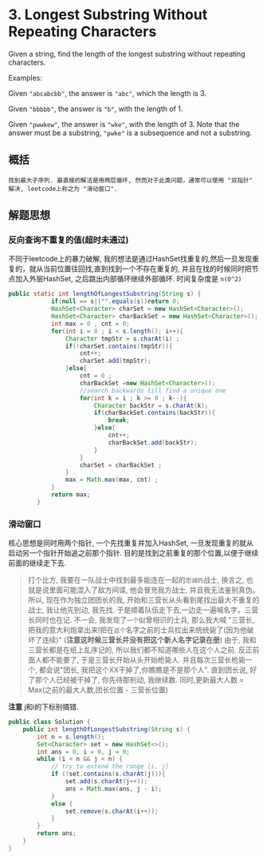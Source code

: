# 3. Longest Substring Without Repeating Characters
Given a string, find the length of the longest substring without repeating characters.

Examples:

Given `"abcabcbb"`, the answer is `"abc"`, which the length is 3.

Given `"bbbbb"`, the answer is `"b"`, with the length of 1.

Given `"pwwkew"`, the answer is `"wke"`, with the length of 3. Note that the answer
must be a substring, `"pwke"` is a subsequence and not a substring.
 
## 概括
    找到最大子序列. 最直接的解法是用两层循环, 然而对于此类问题，通常可以使用 "双指针" 解决, leetcode上称之为 "滑动窗口". 
    
## 解题思想
### 反向查询不重复的值(超时未通过)
不同于leetcode上的暴力破解, 我的想法是通过HashSet找重复的,然后一旦发现重复的，就从当前位置往回找,直到找到一个不存在重复的, 
并且在找的时候同时把节点加入外层HashSet, 之后跳出内部循环继续外部循环. 时间复杂度是 ` n(O^2) ` 
 
```java 
public static int lengthOfLongestSubstring(String s) {
		 	if(null == s||"".equals(s))return 0;
	        HashSet<Character> charSet = new HashSet<Character>();
	        HashSet<Character> charBackSet = new HashSet<Character>();
	        int max = 0 , cnt = 0;
	        for(int i = 0 ; i < s.length(); i++){
	        	Character tmpStr = s.charAt(i) ;
	        	if(!charSet.contains(tmpStr)){
	        		cnt++;
	        		charSet.add(tmpStr);
	        	}else{
	        		cnt = 0 ;
	        		charBackSet =new HashSet<Character>(); 
	        		//search backwards till find a unique one 
	        		for(int k = i ; k >= 0 ; k--){
	        			Character backStr = s.charAt(k);
	        			if(charBackSet.contains(backStr)){
	        				break;
	        			}else{
	        				cnt++;
	        				charBackSet.add(backStr);
	        			}
	        		}
	        		charSet = charBackSet ;
	        	}
	        	max = Math.max(max, cnt) ;
	        }
			return max;
	    }
```


### 滑动窗口
核心思想是同时用两个指针, 一个先找重复并加入HashSet, 一旦发现重复的就从启动另一个指针开始追之前那个指针.
目的是找到之前重复的那个位置,以便于继续前面的继续走下去. 
  >打个比方, 我要在一队战士中找到最多能连在一起的`忠诚的`战士, 换言之, 也就是说里面可能混入了敌方间谍, 
  他会冒充我方战士, 并且我无法鉴别真伪。
    所以, 现在作为独立团团长的我, 开始和三营长从头看到尾找出最大不重复的战士, 我让他先别动, 我先找.
    于是顺着队伍走下去,一边走一遍喊名字，三营长同时也在记.
    不一会, 我发现了`一个`似曾相识的士兵, 那么我大喊 "三营长, 把我的意大利炮拿出来!把在`这个`名字之前的士兵拉出来统统毙了(因为他破坏了连续)"
     (__注意这时候三营长并没有把这个新人名字记录在册__)
    由于, 我和三营长都是在纸上乱序记的, 所以我们都不知道哪些人在这个人之前.
    反正前面人都不能要了, 于是三营长开始从头开始枪毙人. 并且每次三营长枪毙一个, 都会说"团长, 我把这个XX干掉了,你瞧瞧是不是那个人". 
    直到团长说, 好了那个人已经被干掉了, 你先待那别动, 我继续数.
    同时,更新最大人数 = Max(之前的最大人数,团长位置 - 三营长位置)
    
**注意**
j和i的下标别搞错.

```java 
public class Solution {
    public int lengthOfLongestSubstring(String s) {
        int n = s.length();
        Set<Character> set = new HashSet<>();
        int ans = 0, i = 0, j = 0;
        while (i < n && j < n) {
            // try to extend the range [i, j]
            if (!set.contains(s.charAt(j))){
                set.add(s.charAt(j++));
                ans = Math.max(ans, j - i);
            }
            else {
                set.remove(s.charAt(i++));
            }
        }
        return ans;
    }
}
```